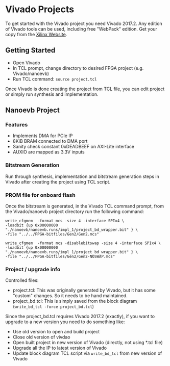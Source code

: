 # Vivado Projects

To get started with the Vivado project you need Vivado 2017.2. Any edition of Vivado tools can be used, including free "WebPack" edition. Get your copy from the [Xilinx Website](https://www.xilinx.com/).

## Getting Started
- Open Vivado
- In TCL prompt, change directory to desired FPGA project (e.g. Vivado/nanoevb)
- Run TCL command: ```source project.tcl```

Once Vivado is done creating the project from TCL file, you can edit project or simply
run synthesis and implementation.

## Nanoevb Project
### Features
- Implements DMA for PCIe IP
- 8KiB BRAM connected to DMA port
- Sanity check constant 0xDEADBEEF on AXI-Lite interface
- AUXIO are mapped as 3.3V inputs

### Bitstream Generation
Run through synthesis, implementation and bitstream generation steps in Vivado after creating the project
using TCL script.

### PROM file for onboard flash
Once the bitstream is generated, in the Vivado TCL command prompt, from the Vivado/nanoevb project directory run the following command:

    write_cfgmem  -format mcs -size 4 -interface SPIx4 \
    -loadbit {up 0x00000000 "./nanoevb/nanoevb.runs/impl_1/project_bd_wrapper.bit" } \
    -file "../../FPGA-bitfiles/Gen2/Gen2.mcs"

    write_cfgmem  -format mcs -disablebitswap -size 4 -interface SPIx4 \
    -loadbit {up 0x00000000 "./nanoevb/nanoevb.runs/impl_1/project_bd_wrapper.bit" } \
    -file "../../FPGA-bitfiles/Gen2/Gen2-NOSWAP.mcs"




### Project / upgrade info
Controlled files:

- project.tcl: This was originally generated by Vivado, but it has some "custom" changes. So it needs to be hand maintained.
- project_bd.tcl: This is simply saved from the block diagram (```write_bd_tcl -force project_bd.tcl```)
 
Since the project_bd.tcl requires Vivado 2017.2 (exactly), if you want to upgrade to a new version you need to do something like:

- Use old version to open and build project
- Close old version of vivdao
- Open built project in new version of Vivado (directly, not using *.tcl file)
- Upgrade all the IP to latest version of Vivado
- Update block diagram TCL script via ```write_bd_tcl``` from new version of Vivado 
